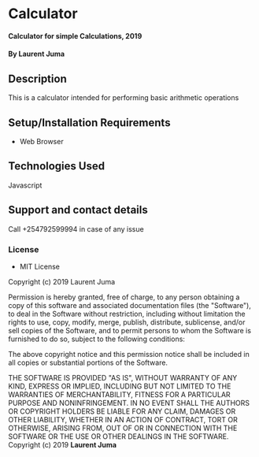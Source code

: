 # Calculator
#### Calculator for simple Calculations, 2019
#### By **Laurent Juma**
## Description
This is a calculator intended for performing basic arithmetic operations
## Setup/Installation Requirements
* Web Browser
## Technologies Used
Javascript
## Support and contact details
Call +254792599994 in case of any issue
### License
* MIT License

Copyright (c) 2019 Laurent Juma

Permission is hereby granted, free of charge, to any person obtaining a copy
of this software and associated documentation files (the "Software"), to deal
in the Software without restriction, including without limitation the rights
to use, copy, modify, merge, publish, distribute, sublicense, and/or sell
copies of the Software, and to permit persons to whom the Software is
furnished to do so, subject to the following conditions:

The above copyright notice and this permission notice shall be included in all
copies or substantial portions of the Software.

THE SOFTWARE IS PROVIDED "AS IS", WITHOUT WARRANTY OF ANY KIND, EXPRESS OR
IMPLIED, INCLUDING BUT NOT LIMITED TO THE WARRANTIES OF MERCHANTABILITY,
FITNESS FOR A PARTICULAR PURPOSE AND NONINFRINGEMENT. IN NO EVENT SHALL THE
AUTHORS OR COPYRIGHT HOLDERS BE LIABLE FOR ANY CLAIM, DAMAGES OR OTHER
LIABILITY, WHETHER IN AN ACTION OF CONTRACT, TORT OR OTHERWISE, ARISING FROM,
OUT OF OR IN CONNECTION WITH THE SOFTWARE OR THE USE OR OTHER DEALINGS IN THE
SOFTWARE.
Copyright (c) 2019 **Laurent Juma**
